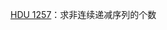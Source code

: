 [HDU 1257](https://github.com/BExplained/Accepted/blob/master/03%20-%20%E8%B4%AA%E5%BF%83/001%20-%20HDU%201257.md)：求非连续递减序列的个数










